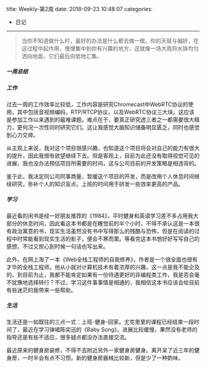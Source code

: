 title: Weekly-第2周
date: 2018-09-23 10:48:07
categories:
- 日记

---

> 当你不知道做什么时，最好的办法是什么都去做一做。你的天赋与偏好，在这过程中起作用，慢慢集中到你有兴趣的地方，这就像一场大雨将水珠均匀洒向地面，它们最后向低地汇集。

##### 一周总结

##### 工作

过去一周的工作效率比较低，工作内容是研究Chromecast中WebRTC协议的使用，其中包括音视频编码，RTP/RTCP协议，以及WebRTC协议三大块。这应该是参加工作以来遇到的最难课题。难点在于，要真正研究透三者之一都需要很大精力，更何况一次性同时研究它们。这让我感觉大脑知识储备明显匮乏，同时也感觉到心力交瘁。

从主观上来说，我对这个项目很感兴趣，也知道这个项目将会对自己的能力有很大的提升，因此我很有欲望继续下去。但是客观上，目前为此还没有取得视觉可见的进展，我也没办法预估项目所需要的时间，这与公司目前的开发策略是相违背的。

鉴于此，我决定同公司同事商量，暂缓这个项目的开发，而是改用个人休息时间继续研究，弥补个人的知识盲点。上班的时间用于研发一些效率更高的产品。

##### 学习

最近看的闲书是经一好朋友推荐的《1984》，平时健身和英语学习差不多占用我大部分的休息时间，因此看这本书都是在睡觉前的半个小时。不得不承认这是一本很有政治寓意的书，现实生活虽然没有书中写得那么的残酷与恐怖，但是在阅读的过程中时常能看到现实生活的影子，便会不寒而栗。等看完这本书想好好写写自己的感想，不过又担心到时候一句话也写出来。

此外，在网上淘了一本《Web全栈工程师的自我修养》，作者是一个很全面也很有才华的全栈工程师。他从小就对计算机技术有着浓厚的兴趣，这一点是我不能企及的。到目前为止，我都不能肯定如果有一份待遇更好的非编程类工作，我是否会毫不犹豫地选择转行？不过，学习这件事事情是相通的，我相信这本书应该会给目前有些迷茫的我带来一些帮助。

##### 生活

生活还是一如既往的三点一式：上班-健身-回家。尤克里里的课程已经结束一段时间了，最近在学习弹唱陈奕迅的《Baby Song》，进展比较缓慢，果然没有老师的指导还是有些不适应，很多疑点都没办法直接交流。

最近原来的健身房装修，不得不去附近另外一家健身房健身。离开呆了近三年的健身房，一时半会有点不习惯。新的健身房器械比较新，但是少了一种韵味。



